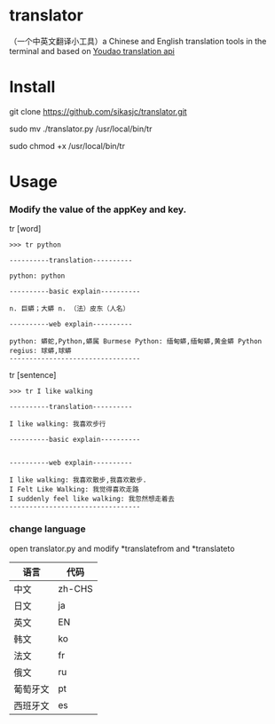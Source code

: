 # translator
（一个中英文翻译小工具）a Chinese and English translation tools in the terminal and based on [Youdao translation api](http://ai.youdao.com/docs/api.s.)

# Install

git clone https://github.com/sikasjc/translator.git

sudo mv ./translator.py /usr/local/bin/tr

sudo chmod +x /usr/local/bin/tr

# Usage

### Modify the value of the appKey and key.

tr [word]

    >>> tr python

    ----------translation----------
    
    python: python
    
    ----------basic explain----------
    
    n. 巨蟒；大蟒 n. （法）皮东（人名）
    
    ----------web explain----------
    
    python: 蟒蛇,Python,蟒属 Burmese Python: 缅甸蟒,缅甸蟒,黄金蟒 Python regius: 球蟒,球蟒
    ---------------------------------

tr [sentence] 
    
    >>> tr I like walking

    ----------translation----------
    
    I like walking: 我喜欢步行
    
    ----------basic explain----------
    
    
    ----------web explain----------
    
    I like walking: 我喜欢散步,我喜欢散步.
    I Felt Like Walking: 我觉得喜欢走路 
    I suddenly feel like walking: 我忽然想走着去
    ---------------------------------
    
### change language
open translator.py and modify *translatefrom and *translateto

语言	| 代码
---- | ---
中文	| zh-CHS
日文	| ja
英文	| EN
韩文	| ko
法文	| fr
俄文	| ru
葡萄牙文 |	pt
西班牙文	| es
